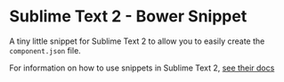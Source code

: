 # Sublime Text 2 - Bower Snippet

A tiny little snippet for Sublime Text 2 to allow you to easily create the `component.json` file.

For information on how to use snippets in Sublime Text 2, [see their docs](http://docs.sublimetext.info/en/latest/extensibility/snippets.html)